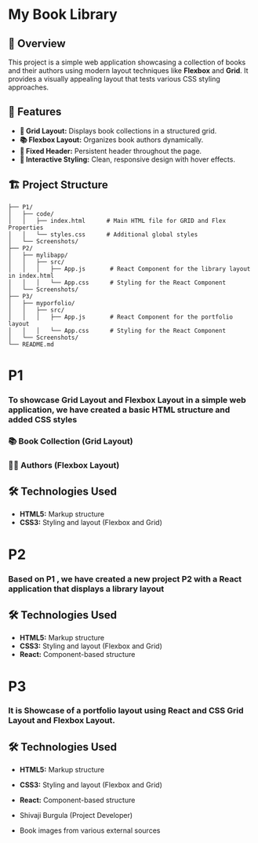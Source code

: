 # My Book Library

## 📖 **Overview**

This project is a simple web application showcasing a collection of books and their authors using modern layout techniques like **Flexbox** and **Grid**. It provides a visually appealing layout that tests various CSS styling approaches.

## 🌟 **Features**

- **🧩 Grid Layout:** Displays book collections in a structured grid.
- **📚 Flexbox Layout:** Organizes book authors dynamically.
- **📌 Fixed Header:** Persistent header throughout the page.
- **🎨 Interactive Styling:** Clean, responsive design with hover effects.

## 🏗 **Project Structure**

```
├── P1/
│   ├── code/
│   │   ├── index.html      # Main HTML file for GRID and Flex Properties
│   │   └── styles.css      # Additional global styles
│   └── Screenshots/
├── P2/
│   ├── mylibapp/
│   │   ├── src/
│   │   │   ├── App.js       # React Component for the library layout in index.html
│   │   │   └── App.css      # Styling for the React Component
│   └── Screenshots/
├── P3/
│   ├── myporfolio/
│   │   ├── src/
│   │   │   ├── App.js       # React Component for the portfolio layout
│   │   │   └── App.css      # Styling for the React Component
│   └── Screenshots/
└── README.md
```
# P1  

### To showcase Grid Layout and Flexbox Layout in a simple web application, we have created a basic HTML structure and added CSS styles

### 📚 Book Collection (Grid Layout)



### ✍🏼 Authors (Flexbox Layout)



## 🛠 **Technologies Used**

- **HTML5:** Markup structure
- **CSS3:** Styling and layout (Flexbox and Grid)


# P2

### Based on P1 , we have created a new project P2 with a React application that displays a library layout 



## 🛠 **Technologies Used**

- **HTML5:** Markup structure
- **CSS3:** Styling and layout (Flexbox and Grid)
- **React:** Component-based structure 

# P3

### It  is Showcase of a portfolio layout using React and CSS Grid Layout and Flexbox Layout.



## 🛠 **Technologies Used**

- **HTML5:** Markup structure
- **CSS3:** Styling and layout (Flexbox and Grid)
- **React:** Component-based structure 




- Shivaji Burgula (Project Developer)
- Book images from various external sources




